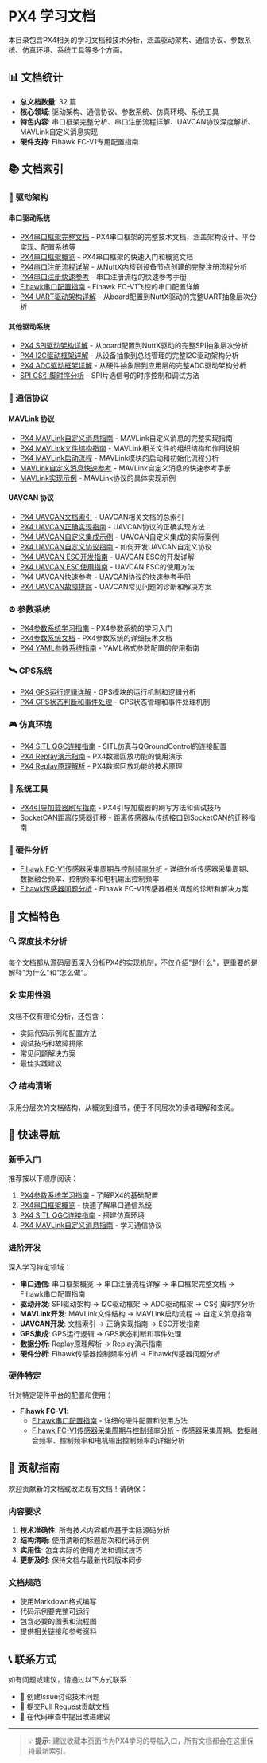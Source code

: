 # PX4 学习文档

本目录包含PX4相关的学习文档和技术分析，涵盖驱动架构、通信协议、参数系统、仿真环境、系统工具等多个方面。

## 📊 文档统计

- **总文档数量**: 32 篇
- **核心领域**: 驱动架构、通信协议、参数系统、仿真环境、系统工具
- **特色内容**: 串口框架完整分析、串口注册流程详解、UAVCAN协议深度解析、MAVLink自定义消息实现
- **硬件支持**: Fihawk FC-V1专用配置指南

## 📚 文档索引

### 🔧 驱动架构

#### 串口驱动系统
- [PX4串口框架完整文档](PX4_Serial_Framework_Complete.md) - PX4串口框架的完整技术文档，涵盖架构设计、平台实现、配置系统等
- [PX4串口框架概览](PX4_Serial_Framework_Overview.md) - PX4串口框架的快速入门和概览文档
- [PX4串口注册流程详解](PX4_Serial_Registration_Process.md) - 从NuttX内核到设备节点创建的完整注册流程分析
- [PX4串口注册快速参考](PX4_Serial_Registration_Quick_Reference.md) - 串口注册流程的快速参考手册
- [Fihawk串口配置指南](Fihawk_Serial_Configuration.md) - Fihawk FC-V1飞控的串口配置详解
- [PX4 UART驱动架构详解](PX4_Serial_Driver_Framework.md) - 从board配置到NuttX驱动的完整UART抽象层次分析

#### 其他驱动系统
- [PX4 SPI驱动架构详解](PX4_SPI_Driver_Architecture.md) - 从board配置到NuttX驱动的完整SPI抽象层次分析
- [PX4 I2C驱动框架详解](PX4_I2C_Driver_Framework.md) - 从设备抽象到总线管理的完整I2C驱动架构分析
- [PX4 ADC驱动框架详解](PX4_ADC_Driver_Framework.md) - 从硬件抽象层到应用层的完整ADC驱动架构分析
- [SPI CS引脚时序分析](SPI_CS_Timing_Analysis.md) - SPI片选信号的时序控制和调试方法

### 📡 通信协议

#### MAVLink 协议
- [PX4 MAVLink自定义消息指南](PX4_MAVLink_Custom_Messages_Guide.md) - MAVLink自定义消息的完整实现指南
- [PX4 MAVLink文件结构指南](PX4_MAVLink_File_Structure_Guide.md) - MAVLink相关文件的组织结构和作用说明
- [PX4 MAVLink启动流程](PX4_MAVLink_Startup_Process.md) - MAVLink模块的启动和初始化流程分析
- [MAVLink自定义消息快速参考](MAVLink_Custom_Messages_Quick_Reference.md) - MAVLink自定义消息的快速参考手册
- [MAVLink实现示例](MAVLink_Implementation_Example.md) - MAVLink协议的具体实现示例

#### UAVCAN 协议
- [PX4 UAVCAN文档索引](PX4_UAVCAN_Documentation_Index.md) - UAVCAN相关文档的总索引
- [PX4 UAVCAN正确实现指南](PX4_UAVCAN_Correct_Implementation_Guide.md) - UAVCAN协议的正确实现方法
- [PX4 UAVCAN自定义集成示例](PX4_UAVCAN_Custom_Integration_Example.md) - UAVCAN自定义集成的实际案例
- [PX4 UAVCAN自定义协议指南](PX4_UAVCAN_Custom_Protocol_Guide.md) - 如何开发UAVCAN自定义协议
- [PX4 UAVCAN ESC开发指南](PX4_UAVCAN_ESC_Development_Guide.md) - UAVCAN ESC的开发详解
- [PX4 UAVCAN ESC使用指南](PX4_UAVCAN_ESC_Usage_Guide.md) - UAVCAN ESC的使用方法
- [PX4 UAVCAN快速参考](PX4_UAVCAN_Quick_Reference.md) - UAVCAN协议的快速参考手册
- [PX4 UAVCAN故障排除](PX4_UAVCAN_Troubleshooting.md) - UAVCAN常见问题的诊断和解决方案

### ⚙️ 参数系统
- [PX4参数系统学习指南](PX4_Parameter_Study_README.md) - PX4参数系统的学习入门
- [PX4参数系统文档](PX4_Parameter_System_Documentation.md) - PX4参数系统的详细技术文档
- [PX4 YAML参数系统指南](PX4_YAML_Parameter_System_Guide.md) - YAML格式参数配置的使用指南

### 🛰️ GPS系统
- [PX4 GPS运行逻辑详解](PX4_GPS_运行逻辑详解.md) - GPS模块的运行机制和逻辑分析
- [PX4 GPS状态判断和事件处理](PX4_GPS状态判断和事件处理.md) - GPS状态管理和事件处理机制

### 🎮 仿真环境
- [PX4 SITL QGC连接指南](PX4_SITL_QGC_Connection_Guide.md) - SITL仿真与QGroundControl的连接配置
- [PX4 Replay演示指南](PX4_Replay_Demo_Guide.md) - PX4数据回放功能的使用演示
- [PX4 Replay原理解析](PX4_Replay_Principles.md) - PX4数据回放功能的技术原理

### 🔧 系统工具
- [PX4引导加载器刷写指南](PX4_Bootloader_Flashing_Guide.md) - PX4引导加载器的刷写方法和调试技巧
- [SocketCAN距离传感器迁移](SocketCAN_Distance_Sensor_Migration.md) - 距离传感器从传统接口到SocketCAN的迁移指南

### 🔬 硬件分析
- [Fihawk FC-V1传感器采集周期与控制频率分析](fihawk-fc-v1-sensor-control-frequencies.md) - 详细分析传感器采集周期、数据融合频率、控制频率和电机输出控制频率
- [Fihawk传感器问题分析](Fihawk_Sensor_Issues_Analysis.md) - Fihawk FC-V1传感器相关问题的诊断和解决方案

## 📖 文档特色

### 🔍 深度技术分析
每个文档都从源码层面深入分析PX4的实现机制，不仅介绍"是什么"，更重要的是解释"为什么"和"怎么做"。

### 🛠️ 实用性强
文档不仅有理论分析，还包含：
- 实际代码示例和配置方法
- 调试技巧和故障排除
- 常见问题解决方案
- 最佳实践建议

### 📋 结构清晰
采用分层次的文档结构，从概览到细节，便于不同层次的读者理解和查阅。

## 🚀 快速导航

### 新手入门
推荐按以下顺序阅读：
1. [PX4参数系统学习指南](PX4_Parameter_Study_README.md) - 了解PX4的基础配置
2. [PX4串口框架概览](PX4_Serial_Framework_Overview.md) - 快速了解串口通信系统
3. [PX4 SITL QGC连接指南](PX4_SITL_QGC_Connection_Guide.md) - 搭建仿真环境
4. [PX4 MAVLink自定义消息指南](PX4_MAVLink_Custom_Messages_Guide.md) - 学习通信协议

### 进阶开发
深入学习特定领域：
- **串口通信**: 串口框架概览 → 串口注册流程详解 → 串口框架完整文档 → Fihawk串口配置指南
- **驱动开发**: SPI驱动架构 → I2C驱动框架 → ADC驱动框架 → CS引脚时序分析
- **MAVLink开发**: MAVLink文件结构 → MAVLink启动流程 → 自定义消息指南
- **UAVCAN开发**: 文档索引 → 正确实现指南 → ESC开发指南
- **GPS集成**: GPS运行逻辑 → GPS状态判断和事件处理
- **数据分析**: Replay原理解析 → Replay演示指南
- **硬件分析**: Fihawk传感器控制频率分析 → Fihawk传感器问题分析

### 硬件特定
针对特定硬件平台的配置和使用：
- **Fihawk FC-V1**:
  - [Fihawk串口配置指南](Fihawk_Serial_Configuration.md) - 详细的硬件配置和使用方法
  - [Fihawk FC-V1传感器采集周期与控制频率分析](fihawk-fc-v1-sensor-control-frequencies.md) - 传感器采集周期、数据融合频率、控制频率和电机输出控制频率的详细分析

## 📝 贡献指南

欢迎贡献新的文档或改进现有文档！请确保：

### 内容要求
1. **技术准确性**: 所有技术内容都应基于实际源码分析
2. **结构清晰**: 使用清晰的标题层次和代码示例
3. **实用性**: 包含实际的使用方法和调试技巧
4. **更新及时**: 保持文档与最新代码版本同步

### 文档规范
- 使用Markdown格式编写
- 代码示例要完整可运行
- 包含必要的图表和流程图
- 提供相关链接和参考资料

## 📞 联系方式

如有问题或建议，请通过以下方式联系：
- 🐛 创建Issue讨论技术问题
- 🔄 提交Pull Request贡献文档
- 💬 在代码审查中提出改进建议

---

> 💡 **提示**: 建议收藏本页面作为PX4学习的导航入口，所有文档都会在这里保持最新索引。
